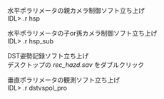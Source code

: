 水平ポラリメータの親カメラ制御ソフト立ち上げ  
IDL> .r hsp

水平ポラリメータの子or孫カメラ制御ソフト立ち上げ  
IDL> .r hsp_sub

DST姿勢記録ソフト立ち上げ  
デスクトップの *rec_hazd.sav* をダブルクリック

垂直ポラリメータの観測ソフト立ち上げ  
IDL> .r dstvspol_pro
